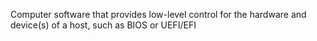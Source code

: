 Computer software that provides low-level control for the hardware and device(s) of a host, such as BIOS or UEFI/EFI